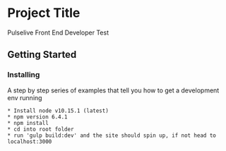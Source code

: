 # Project Title

Pulselive Front End Developer Test

## Getting Started



### Installing

A step by step series of examples that tell you how to get a development env running


```
* Install node v10.15.1 (latest)
* npm version 6.4.1
* npm install
* cd into root folder
* run 'gulp build:dev' and the site should spin up, if not head to localhost:3000

```